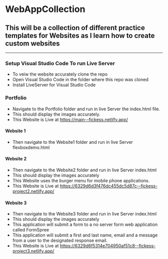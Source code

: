 # WebAppCollection

## This will be a collection of different practice templates for Websites as I learn how to create custom websites

---

### Setup Visual Studio Code To run Live Server

- To veiw the website accurately clone the repo
- Open Visual Studio Code in the folder where this repo was cloned
- Install LiveServer for Visual Studio Code

### Portfolio
- Navigate to the Portfolio folder and run in live Server the index.html file.
- This should display the images accurately.
- This Website is Live at https://main--fickess.netlify.app/

#### Website 1
- Then navigate to the Website1 folder and run in live Server flexboxdemo.html

#### Website 2

- Then navigate to the Website2 folder and run in live Server index.html
- This should display the images accurately
- This Website uses the burger menu for mobile phone applications.
- This Website is Live at https://6329d6d3f476dc455dc5d87c--fickess-project2.netlify.app/

#### Website 3

- Then navigate to the Website3 folder and run in live Server index.html
- This should display the images accurately
- This application will submit a form to a no server form web application called FormSpree
- This application will submit a first and last name, email and a message from a user to the designated response email.
- This Website is Live at https://6329d6f5314e704950af51c8--fickess-project3.netlify.app/